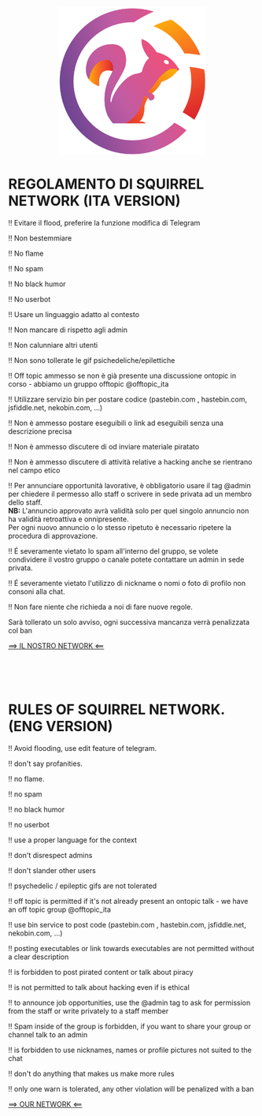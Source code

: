<p align="center">
<img src="./img/Logo.png" alt="Smiley face" height="300" width="300">
</p>

# REGOLAMENTO DI SQUIRREL NETWORK (ITA VERSION)


‼️ Evitare il flood, preferire la funzione modifica di Telegram

‼️ Non bestemmiare

‼️ No flame

‼️ No spam

‼️ No black humor

‼️ No userbot

‼️ Usare un linguaggio adatto al contesto

‼️ Non mancare di rispetto agli admin

‼️ Non calunniare altri utenti

‼️ Non sono tollerate le gif psichedeliche/epilettiche

‼️ Off topic ammesso se non è già presente una discussione ontopic in corso - abbiamo un gruppo offtopic @offtopic_ita

‼️ Utilizzare servizio bin per postare codice (pastebin.com , hastebin.com, jsfiddle.net, nekobin.com, ...)

‼️ Non è ammesso postare eseguibili o link ad eseguibili senza una descrizione precisa

‼️ Non è ammesso discutere di od inviare materiale piratato

‼️ Non è ammesso discutere di attività relative a hacking anche se rientrano nel campo etico

‼️ Per annunciare opportunità lavorative, è obbligatorio usare il tag @admin per chiedere il permesso allo staff o scrivere in sede privata ad un membro dello staff.
<br>
  <b>NB:</b> L'annuncio approvato avrà validità solo per quel singolo annuncio non ha validità retroattiva e onnipresente.
  <br>
  Per ogni nuovo annuncio o lo stesso ripetuto è necessario ripetere la procedura di approvazione.

‼️ É severamente vietato lo spam all'interno del gruppo, se volete condividere il vostro gruppo o canale potete contattare un admin in sede privata.

‼️ É severamente vietato l'utilizzo di nickname o nomi o foto di profilo non consoni alla chat.

‼️ Non fare niente che richieda a noi di fare nuove regole.



Sarà tollerato un solo avviso, ogni successiva mancanza verrà penalizzata col ban


<a href="https://t.me/squirrelnetwork">==> IL NOSTRO NETWORK <==</a>


<br>
<br>
<br>

# RULES OF SQUIRREL NETWORK. (ENG VERSION)

‼️ Avoid flooding, use edit feature of telegram.

‼️ don't say profanities.

‼️ no flame.

‼️ no spam

‼️ no black humor

‼️ no userbot

‼️ use a proper language for the context

‼️ don't disrespect admins

‼️ don't slander other users

‼️ psychedelic / epileptic gifs are not tolerated

‼️ off topic is permitted if it's not already present an ontopic talk - we have an off topic group @offtopic_ita

‼️ use bin service to post code (pastebin.com , hastebin.com, jsfiddle.net, nekobin.com, ...)

‼️ posting executables or link towards executables are not permitted without a clear description

‼️ is forbidden to post pirated content or talk about piracy

‼️ is not permitted to talk about hacking even if is ethical

‼️ to announce job opportunities, use the @admin tag to ask for permission from the staff or write privately to a staff member

‼️ Spam inside of the group is forbidden, if you want to share your group or channel talk to an admin

‼️ is forbidden to use nicknames, names or profile pictures not suited to the chat

‼️ don't do anything that makes us make more rules

‼️ only one warn is tolerated, any other violation will be penalized with a ban

<a href="https://t.me/squirrelnetwork">==> OUR NETWORK <==</a>
